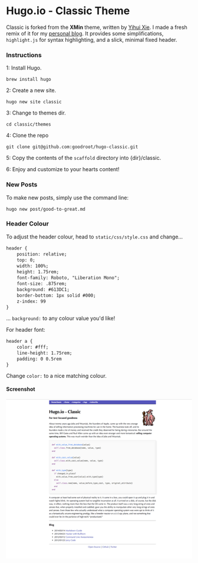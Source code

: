 # Hugo.io - Classic Theme

Classic is forked from the **XMin** theme, written by [Yihui Xie](https://yihui.name). I made a fresh remix of it for my [personal blog](https://goodroot.ca). It provides some simplifications, `highlight.js` for syntax highlighting, and a slick, minimal fixed header.

### Instructions

1: Install Hugo.

```
brew install hugo
```

2: Create a new site.

```
hugo new site classic
```

3: Change to themes dir.

```
cd classic/themes
```

4: Clone the repo

```
git clone git@github.com:goodroot/hugo-classic.git
```

5: Copy the contents of the `scaffold` directory into {dir}/classic.

6: Enjoy and customize to your hearts content!

### New Posts

To make new posts, simply use the command line:

```
hugo new post/good-to-great.md
```

### Header Colour

To adjust the header colour, head to `static/css/style.css` and change...

```
header {
    position: relative;
    top: 0;
    width: 100%;
    height: 1.75rem;
    font-family: Roboto, "Liberation Mono";
    font-size: .875rem;
    background: #613DC1;
    border-bottom: 1px solid #000;
    z-index: 99
}
```

... `background:` to any colour value you'd like!

For header font:

```
header a {
    color: #fff;
    line-height: 1.75rem;
    padding: 0 0.5rem
}
```

Change `color:` to a nice matching colour.

#### Screenshot

![Screenshot of Hugo Classic](images/hugo-classic.png)
